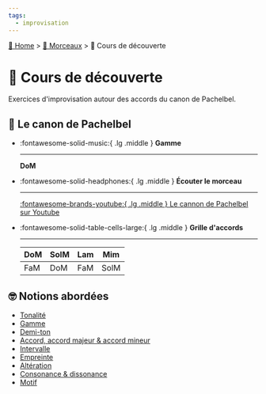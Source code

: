 ```yaml
---
tags:
  - improvisation
---
```


[🏡 Home](../index.md) > [🎹 Morceaux](index.md) > 🎹 Cours de découverte

# 🎹 Cours de découverte

Exercices d'improvisation autour des accords du canon de Pachelbel.

## 🎼 Le canon de Pachelbel

<div class="grid cards" markdown>

-   :fontawesome-solid-music:{ .lg .middle } __Gamme__

    ---

    **DoM**

-   :fontawesome-solid-headphones:{ .lg .middle } __Écouter le morceau__

    ---

    [:fontawesome-brands-youtube:{ .lg .middle } Le cannon de Pachelbel sur Youtube](https://www.youtube.com/watch?v=9nX_ReyaetE)

-   :fontawesome-solid-table-cells-large:{ .lg .middle } __Grille d'accords__

    ---

    | DoM | SolM | Lam | Mim |
    |-----|------|-----|-----|
    | FaM | DoM | FaM | SolM |

</div>


## 🤓 Notions abordées

- [Tonalité](../glossaire.md#tonalite)
- [Gamme](../glossaire.md#gamme)
- [Demi-ton](../glossaire.md#demi-ton)
- [Accord, accord majeur & accord mineur](../glossaire.md#accord)
- [Intervalle](../glossaire.md#intervalle)
- [Empreinte](../glossaire.md#empreinte)
- [Altération](../glossaire.md#alteration)
- [Consonance & dissonance](../glossaire.md#consonance-et-dissonance)
- [Motif](../glossaire.md#motif-mélodico-rythmique)


